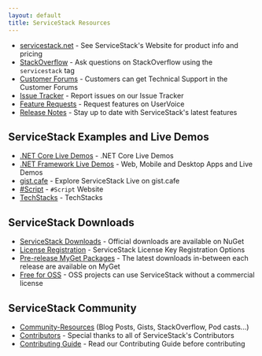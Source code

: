 ```yaml
---
layout: default
title: ServiceStack Resources
---
```


- [servicestack.net](https://servicestack.net) - See ServiceStack's Website for product info and pricing
- [StackOverflow](https://stackoverflow.com/questions/ask?tags=servicestack) - Ask questions on StackOverflow using the `servicestack` tag
- [Customer Forums](https://forums.servicestack.net/) - Customers can get Technical Support in the Customer Forums
- [Issue Tracker](https://github.com/ServiceStack/Issues) - Report issues on our Issue Tracker
- [Feature Requests](https://servicestack.uservoice.com/forums/176786-feature-requests) - Request features on UserVoice
- [Release Notes](/release-notes-history) - Stay up to date with ServiceStack's latest features

## ServiceStack Examples and Live Demos

- [.NET Core Live Demos](https://github.com/NetCoreApps/LiveDemos) - .NET Core Live Demos
- [.NET Framework Live Demos](https://github.com/ServiceStackApps/LiveDemos) - Web, Mobile and Desktop Apps and Live Demos
- [gist.cafe](https://gist.cafe) - Explore ServiceStack Live on gist.cafe
- [#Script](https://sharpscript.net) - `#Script` Website
- [TechStacks](https://techstacks.io) - TechStacks

## ServiceStack Downloads

- [ServiceStack Downloads](https://servicestack.net/download) - Official downloads are available on NuGet
- [License Registration](/register) - ServiceStack License Key Registration Options
- [Pre-release MyGet Packages](/myget) - The latest downloads in-between each release are available on MyGet
- [Free for OSS](/oss) - OSS projects can use ServiceStack without a commercial license

## ServiceStack Community

- [Community-Resources](/community-resources) (Blog Posts, Gists, StackOverflow, Pod casts...)
- [Contributors](/contributors) - Special thanks to all of ServiceStack's Contributors
- [Contributing Guide](/contributing) - Read our Contributing Guide before contributing
